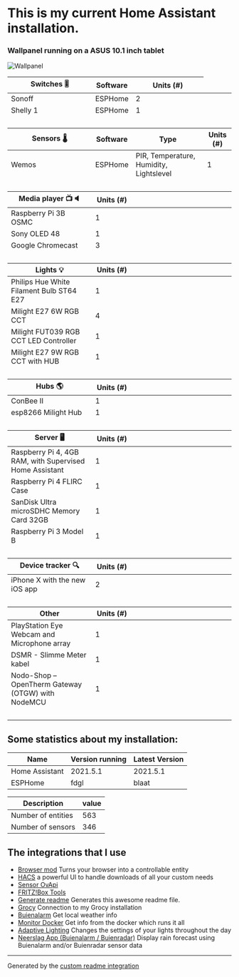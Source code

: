 # This is my current Home Assistant installation.

### Wallpanel running on a ASUS 10.1 inch tablet
![Wallpanel](https://raw.githubusercontent.com/Warlock77/Home-Assistant/main/www/images/screenshots/Wallpanel2.png)

<!-- start-table -->

<table>
    <thead>
        <tr>
            <th>Switches 🎚</th>
            <th>Software</th>
            <th>Units (#)</th>
        </tr>
    </thead>
    <tbody>
        <tr>
            <td>Sonoff</td>
            <td>ESPHome</td>
            <td>2</td>
        </tr>
        <tr>
            <td>Shelly 1</td>
            <td>ESPHome</td>
            <td>1</td>
        </tr>
        <tr>
            <td>&nbsp;</td>
            <td>&nbsp;</td>
        </tr>
    </tbody>
    <thead>
        <tr>
            <th>Sensors 🌡</th>
            <th>Software</th>
            <th>Type</th>
            <th>Units (#)</th>
        </tr>
    </thead>
    <tbody>
        <tr>
            <td>Wemos</td>
            <td>ESPHome</td>
            <td>PIR, Temperature, Humidity, Lightslevel</td>
            <td>1</td>
        </tr>
        <tr>
            <td>&nbsp;</td>
            <td>&nbsp;</td>
        </tr>
    </tbody>
    <thead>
        <tr>
            <th>Media player 📺🔈</th>
            <th>Units (#)</th>
        </tr>
    </thead>
    <tbody>
        <tr>
            <td>Raspberry Pi 3B OSMC</td>
            <td>1</td>
        </tr>
        <tr>
            <td>Sony OLED 48</td>
            <td>1</td>
        </tr>
        <tr>
           <td>Google Chromecast</td>
           <td>3</td>
        <tr>
            <td>&nbsp;</td>
            <td>&nbsp;</td>
        </tr>
    </tbody>
    <thead>
        <tr>
            <th>Lights 💡</th>
            <th>Units (#)</th>
        </tr>
    </thead>
    <tbody>
        <tr>
            <td>Philips Hue White Filament Bulb ST64 E27</td>
            <td>1</td>
        </tr>
        <tr>
            <td>Milight E27 6W RGB CCT</td>
            <td>4</td>
        </tr>
        <tr>
            <td>Milight FUT039 RGB CCT LED Controller</td>
            <td>1</td>
        </tr>
        <tr>
            <td>Milight E27 9W RGB CCT with HUB</td>
            <td>1</td>
        </tr>
        <tr>
            <td>&nbsp;</td>
            <td>&nbsp;</td>
        </tr>
    </tbody>
    <thead>
        <tr>
            <th>Hubs 🌎</th>
            <th>Units (#)</th>
        </tr>
    </thead>
    <tbody>
        <tr>
            <td>ConBee II</td>
            <td>1</td>
        </tr>
        </tr>
            <td>esp8266 Milight Hub</td>
            <td>1</td>
        </tr>
        <tr>
            <td>&nbsp;</td>
            <td>&nbsp;</td>
        </tr>
    </tbody>
    <thead>
        <tr>
            <th>Server 🖥</th>
            <th>Units (#)</th>
        </tr>
    </thead>
    <tbody>
        <tr>
            <td>Raspberry Pi 4, 4GB RAM, with Supervised Home Assistant</td>
            <td>1</td>
        </tr>
        <tr>
            <td>Raspberry Pi 4 FLIRC Case</td>
            <td>1</td>
        </tr>
        <tr>
            <td>SanDisk Ultra microSDHC Memory Card 32GB</td>
            <td>1</td>
        </tr>
        <tr>
            <td>Raspberry Pi 3 Model B</td>
            <td>1</td>
        </tr>
        <tr>
            <td>&nbsp;</td>
            <td>&nbsp;</td>
        </tr>
    </tbody>
    <thead>
        <tr>
            <th>Device tracker 🔍</th>
            <th>Units (#)</th>
        </tr>
    </thead>
    <tbody>
        <tr>
            <td>iPhone X with the new iOS app</td>
            <td>2</td>
        </tr>
        <tr>
            <td>&nbsp;</td>
            <td>&nbsp;</td>
        </tr>
    </tbody>
    <thead>
        <tr>
            <th>Other</th>
            <th>Units (#)</th>
        </tr>
    </thead>
    <tbody>
        <tr>
            <td>PlayStation Eye Webcam and Microphone array</td>
            <td>1</td>
        </tr>
        <tr>
            <td>DSMR - Slimme Meter kabel</td>
            <td>1</td>
        </tr>
        <tr>
            <td>Nodo-Shop – OpenTherm Gateway (OTGW) with NodeMCU</td>
            <td>1</td>
        </tr>
        <tr>
            <td>&nbsp;</td>
            <td>&nbsp;</td>
        </tr>
    </tbody>
</table>
<!-- end-table -->

## Some statistics about my installation:

Name | Version running | Latest Version
-- | -- | --
Home Assistant | 2021.5.1 | 2021.5.1
ESPHome | fdgl | blaat


Description | value
-- | --
Number of entities | 563
Number of sensors | 346


## The integrations that I use

- [Browser mod](https://github.com/thomasloven/hass-browser_mod/blob/master/README.md)
  Turns your browser into a controllable entity
- [HACS](https://hacs.xyz/docs/configuration/start)
  a powerful UI to handle downloads of all your custom needs
- [Sensor OvApi](https://github.com/Paul-dH/Home-Assisant-Sensor-OvApi)
- [FRITZ!Box Tools](https://github.com/mammuth/ha-fritzbox-tools/blob/master/README.md)
- [Generate readme](https://github.com/custom-components/readme)
  Generates this awesome readme file.
- [Grocy](https://github.com/custom-components/grocy)
  Connection to my Grocy installation
- [Buienalarm](https://github.com/gieljnssns/buienalarm-sensor-homeassistant/tree/master)
  Get local weather info
- [Monitor Docker](https://github.com/ualex73/monitor_docker)
  Get info from the docker which runs it all
- [Adaptive Lighting](https://www.home-assistant.io/integrations/adaptive_lighting)
  Changes the settings of your lights throughout the day
- [Neerslag App (Buienalarm / Buienradar)](https://github.com/aex351/home-assistant-neerslag-app)
  Display rain forecast using Buienalarm and/or Buienradar sensor data

***



Generated by the [custom readme integration](https://github.com/custom-components/readme)